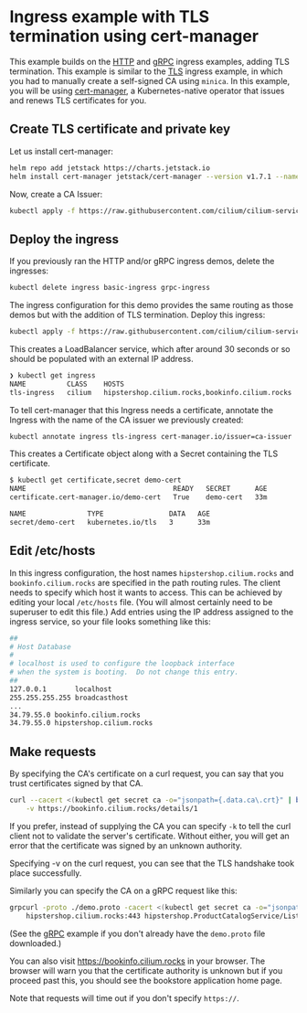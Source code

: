 # Ingress example with TLS termination using cert-manager

This example builds on the [HTTP](http.md) and [gRPC](grpc.md) ingress
examples, adding TLS termination. This example is similar to the
[TLS](tls.md) ingress example, in which you had to manually create a
self-signed CA using `minica`. In this example, you will be using
[cert-manager](https://cert-manager.io/), a Kubernetes-native operator that
issues and renews TLS certificates for you.

## Create TLS certificate and private key

Let us install cert-manager:

```sh
helm repo add jetstack https://charts.jetstack.io
helm install cert-manager jetstack/cert-manager --version v1.7.1 --namespace cert-manager --set installCRDs=true --create-namespace
```

Now, create a CA Issuer:

```sh
kubectl apply -f https://raw.githubusercontent.com/cilium/cilium-service-mesh-beta/main/kubernetes-ingress/ca-issuer.yaml
```

## Deploy the ingress

If you previously ran the HTTP and/or gRPC ingress demos, delete the ingresses:

```sh
kubectl delete ingress basic-ingress grpc-ingress
```

The ingress configuration for this demo provides the same routing as those demos
but with the addition of TLS termination. Deploy this ingress:

```sh
kubectl apply -f https://raw.githubusercontent.com/cilium/cilium-service-mesh-beta/main/kubernetes-ingress/tls-ingress.yaml
```

This creates a LoadBalancer service, which after around 30 seconds or so should
be populated with an external IP address.

```sh
❯ kubectl get ingress
NAME          CLASS    HOSTS                                            ADDRESS        PORTS     AGE
tls-ingress   cilium   hipstershop.cilium.rocks,bookinfo.cilium.rocks   35.195.24.75   80, 443   6m5s
```

To tell cert-manager that this Ingress needs a certificate, annotate the
Ingress with the name of the CA issuer we previously created:

```sh
kubectl annotate ingress tls-ingress cert-manager.io/issuer=ca-issuer
```

This creates a Certificate object along with a Secret containing the TLS
certificate.

```sh
$ kubectl get certificate,secret demo-cert
NAME                                    READY   SECRET      AGE
certificate.cert-manager.io/demo-cert   True    demo-cert   33m

NAME               TYPE                DATA   AGE
secret/demo-cert   kubernetes.io/tls   3      33m
```

## Edit /etc/hosts

In this ingress configuration, the host names `hipstershop.cilium.rocks` and
`bookinfo.cilium.rocks` are specified in the path routing rules. The client
needs to specify which host it wants to access. This can be achieved by
editing your local `/etc/hosts` file. (You will almost certainly need to be
superuser to edit this file.) Add entries using the IP address
assigned to the ingress service, so your file looks something like this:

```sh
##
# Host Database
#
# localhost is used to configure the loopback interface
# when the system is booting.  Do not change this entry.
##
127.0.0.1       localhost
255.255.255.255 broadcasthost
...
34.79.55.0 bookinfo.cilium.rocks
34.79.55.0 hipstershop.cilium.rocks
```

## Make requests

By specifying the CA's certificate on a curl request, you can say that you trust certificates
signed by that CA.

```sh
curl --cacert <(kubectl get secret ca -o="jsonpath={.data.ca\.crt}" | base64 -d) \
    -v https://bookinfo.cilium.rocks/details/1
```

If you prefer, instead of supplying the CA you can specify `-k` to tell the curl client not to validate the
server's certificate. Without either, you will get an error that the certificate
was signed by an unknown authority.

Specifying -v on the curl request, you can see that the TLS handshake took place successfully.

Similarly you can specify the CA on a gRPC request like this:

```sh
grpcurl -proto ./demo.proto -cacert <(kubectl get secret ca -o="jsonpath={.data.ca\.crt}" | base64 -d) \
    hipstershop.cilium.rocks:443 hipstershop.ProductCatalogService/ListProducts
```

(See the [gRPC](grpc.md) example if you don't already have the `demo.proto` file downloaded.)

You can also visit https://bookinfo.cilium.rocks in your browser. The browser
will warn you that the certificate authority is unknown but if you proceed past
this, you should see the bookstore application home page.

Note that requests will time out if you don't specify `https://`.

